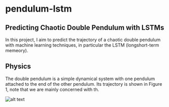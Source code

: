 # pendulum-lstm
## Predicting Chaotic Double Pendulum with LSTMs
In this project, I aim to predict the trajectory of a chaotic double pendulum with machine learning techniques, in particular the LSTM (longshort-term memeory).
## Physics
The double pendulum is a simple dynamical system with one pendulum attached to the end of the other pendulum. Its trajectory is shown in Figure 1, note that we are mainly concerned with th.

![alt text](https://upload.wikimedia.org/wikipedia/commons/6/65/Trajektorie_eines_Doppelpendels.gif)
